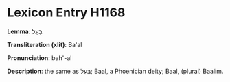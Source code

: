 # Lexicon Entry H1168

**Lemma**: בַּעַל

**Transliteration (xlit)**: Baʻal

**Pronunciation**: bah'-al

**Description**:
the same as בַּעַל; Baal, a Phoenician deity; Baal, (plural) Baalim.
